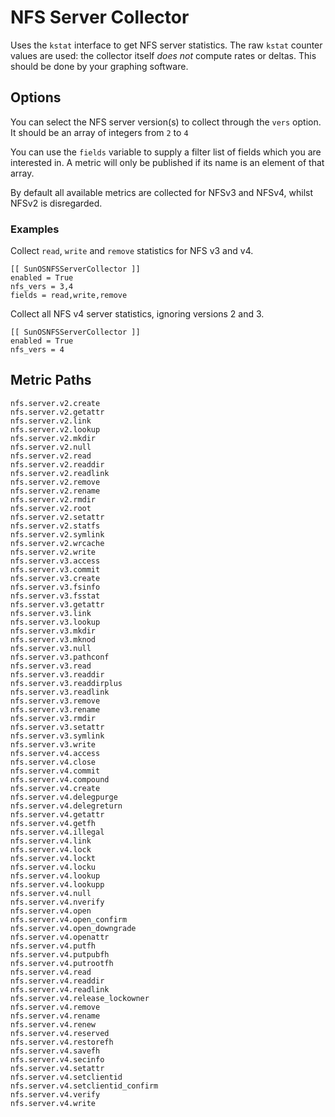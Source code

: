 # NFS Server Collector

Uses the `kstat` interface to get NFS server statistics. The raw
`kstat` counter values are used: the collector itself *does not*
compute rates or deltas. This should be done by your graphing
software.

## Options

You can select the NFS server version(s) to collect through the
`vers` option. It should be an array of integers from `2` to `4`

You can use the `fields` variable to supply a filter list of fields
which you are interested in.  A metric will only be published if its
name is an element of that array.

By default all available metrics are collected for NFSv3 and NFSv4,
whilst NFSv2 is disregarded.

### Examples

Collect `read`, `write` and `remove` statistics for NFS v3 and v4.


```
[[ SunOSNFSServerCollector ]]
enabled = True
nfs_vers = 3,4
fields = read,write,remove
```

Collect all NFS v4 server statistics, ignoring versions 2 and 3.

```
[[ SunOSNFSServerCollector ]]
enabled = True
nfs_vers = 4
```


## Metric Paths

```
nfs.server.v2.create
nfs.server.v2.getattr
nfs.server.v2.link
nfs.server.v2.lookup
nfs.server.v2.mkdir
nfs.server.v2.null
nfs.server.v2.read
nfs.server.v2.readdir
nfs.server.v2.readlink
nfs.server.v2.remove
nfs.server.v2.rename
nfs.server.v2.rmdir
nfs.server.v2.root
nfs.server.v2.setattr
nfs.server.v2.statfs
nfs.server.v2.symlink
nfs.server.v2.wrcache
nfs.server.v2.write
nfs.server.v3.access
nfs.server.v3.commit
nfs.server.v3.create
nfs.server.v3.fsinfo
nfs.server.v3.fsstat
nfs.server.v3.getattr
nfs.server.v3.link
nfs.server.v3.lookup
nfs.server.v3.mkdir
nfs.server.v3.mknod
nfs.server.v3.null
nfs.server.v3.pathconf
nfs.server.v3.read
nfs.server.v3.readdir
nfs.server.v3.readdirplus
nfs.server.v3.readlink
nfs.server.v3.remove
nfs.server.v3.rename
nfs.server.v3.rmdir
nfs.server.v3.setattr
nfs.server.v3.symlink
nfs.server.v3.write
nfs.server.v4.access
nfs.server.v4.close
nfs.server.v4.commit
nfs.server.v4.compound
nfs.server.v4.create
nfs.server.v4.delegpurge
nfs.server.v4.delegreturn
nfs.server.v4.getattr
nfs.server.v4.getfh
nfs.server.v4.illegal
nfs.server.v4.link
nfs.server.v4.lock
nfs.server.v4.lockt
nfs.server.v4.locku
nfs.server.v4.lookup
nfs.server.v4.lookupp
nfs.server.v4.null
nfs.server.v4.nverify
nfs.server.v4.open
nfs.server.v4.open_confirm
nfs.server.v4.open_downgrade
nfs.server.v4.openattr
nfs.server.v4.putfh
nfs.server.v4.putpubfh
nfs.server.v4.putrootfh
nfs.server.v4.read
nfs.server.v4.readdir
nfs.server.v4.readlink
nfs.server.v4.release_lockowner
nfs.server.v4.remove
nfs.server.v4.rename
nfs.server.v4.renew
nfs.server.v4.reserved
nfs.server.v4.restorefh
nfs.server.v4.savefh
nfs.server.v4.secinfo
nfs.server.v4.setattr
nfs.server.v4.setclientid
nfs.server.v4.setclientid_confirm
nfs.server.v4.verify
nfs.server.v4.write
```
